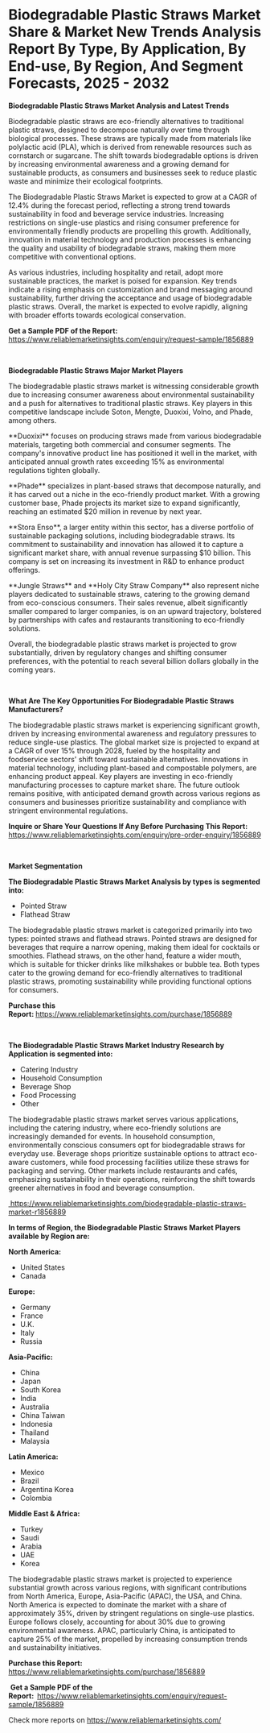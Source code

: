 <p><h1>Biodegradable Plastic Straws Market Share & Market New Trends Analysis Report By Type, By Application, By End-use, By Region, And Segment Forecasts, 2025 - 2032</h1></p><p><strong>Biodegradable Plastic Straws Market Analysis and Latest Trends</strong></p>
<p><p>Biodegradable plastic straws are eco-friendly alternatives to traditional plastic straws, designed to decompose naturally over time through biological processes. These straws are typically made from materials like polylactic acid (PLA), which is derived from renewable resources such as cornstarch or sugarcane. The shift towards biodegradable options is driven by increasing environmental awareness and a growing demand for sustainable products, as consumers and businesses seek to reduce plastic waste and minimize their ecological footprints.</p><p>The Biodegradable Plastic Straws Market is expected to grow at a CAGR of 12.4% during the forecast period, reflecting a strong trend towards sustainability in food and beverage service industries. Increasing restrictions on single-use plastics and rising consumer preference for environmentally friendly products are propelling this growth. Additionally, innovation in material technology and production processes is enhancing the quality and usability of biodegradable straws, making them more competitive with conventional options. </p><p>As various industries, including hospitality and retail, adopt more sustainable practices, the market is poised for expansion. Key trends indicate a rising emphasis on customization and brand messaging around sustainability, further driving the acceptance and usage of biodegradable plastic straws. Overall, the market is expected to evolve rapidly, aligning with broader efforts towards ecological conservation.</p></p>
<p><strong>Get a Sample PDF of the Report:&nbsp;</strong> <a href="https://www.reliablemarketinsights.com/enquiry/request-sample/1856889?utm_campaign=3531&utm_medium=2&utm_source=Github&utm_content=ia&utm_term=04042025&utm_id=biodegradable-plastic-straws">https://www.reliablemarketinsights.com/enquiry/request-sample/1856889</a></p>
<p>&nbsp;</p>
<p><strong>Biodegradable Plastic Straws Major Market Players</strong></p>
<p><p>The biodegradable plastic straws market is witnessing considerable growth due to increasing consumer awareness about environmental sustainability and a push for alternatives to traditional plastic straws. Key players in this competitive landscape include Soton, Mengte, Duoxixi, Volno, and Phade, among others.</p><p>**Duoxixi** focuses on producing straws made from various biodegradable materials, targeting both commercial and consumer segments. The company's innovative product line has positioned it well in the market, with anticipated annual growth rates exceeding 15% as environmental regulations tighten globally.</p><p>**Phade** specializes in plant-based straws that decompose naturally, and it has carved out a niche in the eco-friendly product market. With a growing customer base, Phade projects its market size to expand significantly, reaching an estimated $20 million in revenue by next year.</p><p>**Stora Enso**, a larger entity within this sector, has a diverse portfolio of sustainable packaging solutions, including biodegradable straws. Its commitment to sustainability and innovation has allowed it to capture a significant market share, with annual revenue surpassing $10 billion. This company is set on increasing its investment in R&D to enhance product offerings.</p><p>**Jungle Straws** and **Holy City Straw Company** also represent niche players dedicated to sustainable straws, catering to the growing demand from eco-conscious consumers. Their sales revenue, albeit significantly smaller compared to larger companies, is on an upward trajectory, bolstered by partnerships with cafes and restaurants transitioning to eco-friendly solutions.</p><p>Overall, the biodegradable plastic straws market is projected to grow substantially, driven by regulatory changes and shifting consumer preferences, with the potential to reach several billion dollars globally in the coming years.</p></p>
<p>&nbsp;</p>
<p><strong>What Are The Key Opportunities For Biodegradable Plastic Straws Manufacturers?</strong></p>
<p><p>The biodegradable plastic straws market is experiencing significant growth, driven by increasing environmental awareness and regulatory pressures to reduce single-use plastics. The global market size is projected to expand at a CAGR of over 15% through 2028, fueled by the hospitality and foodservice sectors' shift toward sustainable alternatives. Innovations in material technology, including plant-based and compostable polymers, are enhancing product appeal. Key players are investing in eco-friendly manufacturing processes to capture market share. The future outlook remains positive, with anticipated demand growth across various regions as consumers and businesses prioritize sustainability and compliance with stringent environmental regulations.</p></p>
<p><strong>Inquire or Share Your Questions If Any Before Purchasing This Report:</strong> <a href="https://www.reliablemarketinsights.com/enquiry/pre-order-enquiry/1856889?utm_campaign=3531&utm_medium=2&utm_source=Github&utm_content=ia&utm_term=04042025&utm_id=biodegradable-plastic-straws">https://www.reliablemarketinsights.com/enquiry/pre-order-enquiry/1856889</a></p>
<p>&nbsp;</p>
<p><strong>Market Segmentation</strong></p>
<p><strong>The Biodegradable Plastic Straws Market Analysis by types is segmented into:</strong></p>
<p><ul><li>Pointed Straw</li><li>Flathead Straw</li></ul></p>
<p><p>The biodegradable plastic straws market is categorized primarily into two types: pointed straws and flathead straws. Pointed straws are designed for beverages that require a narrow opening, making them ideal for cocktails or smoothies. Flathead straws, on the other hand, feature a wider mouth, which is suitable for thicker drinks like milkshakes or bubble tea. Both types cater to the growing demand for eco-friendly alternatives to traditional plastic straws, promoting sustainability while providing functional options for consumers.</p></p>
<p><strong>Purchase this Report:&nbsp;</strong><a href="https://www.reliablemarketinsights.com/purchase/1856889?utm_campaign=3531&utm_medium=2&utm_source=Github&utm_content=ia&utm_term=04042025&utm_id=biodegradable-plastic-straws">https://www.reliablemarketinsights.com/purchase/1856889</a></p>
<p>&nbsp;</p>
<p><strong>The Biodegradable Plastic Straws Market Industry Research by Application is segmented into:</strong></p>
<p><ul><li>Catering Industry</li><li>Household Consumption</li><li>Beverage Shop</li><li>Food Processing</li><li>Other</li></ul></p>
<p><p>The biodegradable plastic straws market serves various applications, including the catering industry, where eco-friendly solutions are increasingly demanded for events. In household consumption, environmentally conscious consumers opt for biodegradable straws for everyday use. Beverage shops prioritize sustainable options to attract eco-aware customers, while food processing facilities utilize these straws for packaging and serving. Other markets include restaurants and cafés, emphasizing sustainability in their operations, reinforcing the shift towards greener alternatives in food and beverage consumption.</p></p>
<p><a href="https://www.reliablemarketinsights.com/biodegradable-plastic-straws-market-r1856889?utm_campaign=3531&utm_medium=2&utm_source=Github&utm_content=ia&utm_term=04042025&utm_id=biodegradable-plastic-straws">&nbsp;https://www.reliablemarketinsights.com/biodegradable-plastic-straws-market-r1856889</a></p>
<p><strong>In terms of Region, the Biodegradable Plastic Straws Market Players available by Region are:</strong></p>
<p>
    <p> <strong> North America: </strong>
        <ul>
            <li>United States</li>
            <li>Canada</li>
        </ul>
        </p> 
    <p> <strong> Europe: </strong>
        <ul>
            <li>Germany</li>
            <li>France</li>
            <li>U.K.</li>
            <li>Italy</li>
            <li>Russia</li>
        </ul>
        </p> 
    <p> <strong> Asia-Pacific: </strong>
        <ul>
            <li>China</li>
            <li>Japan</li>
            <li>South Korea</li>
            <li>India</li>
            <li>Australia</li>
            <li>China Taiwan</li>
            <li>Indonesia</li>
            <li>Thailand</li>
            <li>Malaysia</li>
        </ul>
        </p> 
    <p> <strong> Latin America: </strong>
        <ul>
            <li>Mexico</li>
            <li>Brazil</li>
            <li>Argentina Korea</li>
            <li>Colombia</li>
        </ul>
        </p> 
    <p> <strong> Middle East & Africa: </strong>
        <ul>
            <li>Turkey</li>
            <li>Saudi</li>
            <li>Arabia</li>
            <li>UAE</li>
            <li>Korea</li>
        </ul>
    </p>
    </p>
<p><p>The biodegradable plastic straws market is projected to experience substantial growth across various regions, with significant contributions from North America, Europe, Asia-Pacific (APAC), the USA, and China. North America is expected to dominate the market with a share of approximately 35%, driven by stringent regulations on single-use plastics. Europe follows closely, accounting for about 30% due to growing environmental awareness. APAC, particularly China, is anticipated to capture 25% of the market, propelled by increasing consumption trends and sustainability initiatives.</p></p>
<p><strong>Purchase this Report: </strong><a href="https://www.reliablemarketinsights.com/purchase/1856889?utm_campaign=3531&utm_medium=2&utm_source=Github&utm_content=ia&utm_term=04042025&utm_id=biodegradable-plastic-straws">https://www.reliablemarketinsights.com/purchase/1856889</a></p>
<p>&nbsp;<strong>Get a Sample PDF of the Report:&nbsp;&nbsp;</strong><a href="https://www.reliablemarketinsights.com/enquiry/request-sample/1856889?utm_campaign=3531&utm_medium=2&utm_source=Github&utm_content=ia&utm_term=04042025&utm_id=biodegradable-plastic-straws">https://www.reliablemarketinsights.com/enquiry/request-sample/1856889</a></p>
<p><strong></strong></p>
<p>Check more reports on <a href="https://www.reliablemarketinsights.com/?utm_campaign=3531&utm_medium=2&utm_source=Github&utm_content=ia&utm_term=04042025&utm_id=biodegradable-plastic-straws">https://www.reliablemarketinsights.com/</a></p>